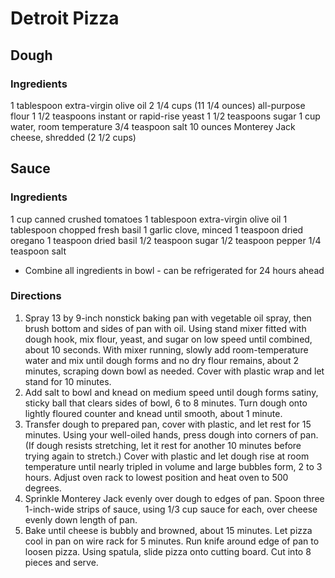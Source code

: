 # Detroit Pizza

## Dough

### Ingredients
1 tablespoon extra-virgin olive oil
2 1/4 cups (11 1/4 ounces) all-purpose flour
1 1/2 teaspoons instant or rapid-rise yeast
1 1/2 teaspoons sugar
1 cup water, room temperature
3/4 teaspoon salt
10 ounces Monterey Jack cheese, shredded (2 1/2 cups)

## Sauce

### Ingredients
1 cup canned crushed tomatoes
1 tablespoon extra-virgin olive oil
1 tablespoon chopped fresh basil
1 garlic clove, minced
1 teaspoon dried oregano
1 teaspoon dried basil
1/2 teaspoon sugar
1/2 teaspoon pepper
1/4 teaspoon salt

* Combine all ingredients in bowl - can be refrigerated for 24 hours ahead

### Directions
1. Spray 13 by 9-inch nonstick baking pan with vegetable oil spray, then brush bottom and sides of pan with oil. Using stand mixer fitted with dough hook, mix flour, yeast, and sugar on low speed until combined, about 10 seconds. With mixer running, slowly add room-temperature water and mix until dough forms and no dry flour remains, about 2 minutes, scraping down bowl as needed. Cover with plastic wrap and let stand for 10 minutes.
2.  Add salt to bowl and knead on medium speed until dough forms satiny, sticky ball that clears sides of bowl, 6 to 8 minutes. Turn dough onto lightly floured counter and knead until smooth, about 1 minute.
3.  Transfer dough to prepared pan, cover with plastic, and let rest for 15 minutes. Using your well-oiled hands, press dough into corners of pan. (If dough resists stretching, let it rest for another 10 minutes before trying again to stretch.) Cover with plastic and let dough rise at room temperature until nearly tripled in volume and large bubbles form, 2 to 3 hours. Adjust oven rack to lowest position and heat oven to 500 degrees.
4. Sprinkle Monterey Jack evenly over dough to edges of pan. Spoon three 1-inch-wide strips of sauce, using 1/3 cup sauce for each, over cheese evenly down length of pan.
5.  Bake until cheese is bubbly and browned, about 15 minutes. Let pizza cool in pan on wire rack for 5 minutes. Run knife around edge of pan to loosen pizza. Using spatula, slide pizza onto cutting board. Cut into 8 pieces and serve.
